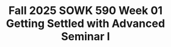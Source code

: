 ---
layout: single_embed_slide
title: "Fall 2025 SOWK 590 Week 01 Getting Settled with Advanced Seminar I"
presentation_id: iwan3o
slides:
  - slide_name: ../deck-iwan3o-large-0.jpeg
    slide_thumbnail: ../deck-iwan3o-thumb-0.jpeg
    slide_alt: "The image shows a circular abstract icon with connected nodes. Text reads: 'Jacob Campbell, Ph.D., LICSW at Heritage University. Getting Settled with Advanced Seminar I. Week 01 of SOWK 590 0.' The background is light green."
  - slide_name: ../deck-iwan3o-large-1.jpeg
    slide_thumbnail: ../deck-iwan3o-thumb-1.jpeg
    slide_alt: "The image shows a presentation slide split into two sections. The left section lists the agenda for Week 01, including 'Getting settled for SOWK 590 and 595' and 'Planning for student-led discussion (SLED).' The right section outlines learning objectives: 'To identify the structure of this course, the assignments used to facilitate learning and demonstrate competency, and what to expect this semester.'"
  - slide_name: ../deck-iwan3o-large-2.jpeg
    slide_thumbnail: ../deck-iwan3o-thumb-2.jpeg
    slide_alt: "A syllabus is displayed alongside a title. The title reads, 'Course Syllabi: The General Map of this Class.' The syllabus header includes 'Heritage University.'"
  - slide_name: ../deck-iwan3o-large-3.jpeg
    slide_thumbnail: ../deck-iwan3o-thumb-3.jpeg
    slide_alt: "The slide illustrates course grading components. '2 Products SOWK 590' includes Attendance and Weekly Reflective Journal. '4 Products SOWK 595' features 250 Hours, Weekly Supervision, Hour Log, Learning Contract. Grading: Pass/No Pass."
  - slide_name: ../deck-iwan3o-large-4.jpeg
    slide_thumbnail: ../deck-iwan3o-thumb-4.jpeg
    slide_alt: "Presentation slide displaying the title 'In-Person Format' with icons. Actions listed: Student Led Discussion, Mindfulness Activity, and Practice Learning Reflection Group. Text and icons are set against a light green background."
  - slide_name: ../deck-iwan3o-large-5.jpeg
    slide_thumbnail: ../deck-iwan3o-thumb-5.jpeg
    slide_alt: "Slide displaying discussion topics with the heading 'Student Led Discussion Topics.' It lists topics with corresponding codes: Safety & Well Being, Self-Care; Self-Care and Burnout Prevention; Restorative Justice Practices; Intersectionality and Identity; Community Organizing and Activism; Cultural Competence in Practice; Ethical Considerations in Social Media Use."
---